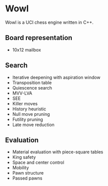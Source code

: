 # Wowl
Wowl is a UCI chess engine written in C++.<br />

## Board representation
* 10x12 mailbox

## Search
* Iterative deepening with aspiration window
* Transposition table
* Quiescence search
* MVV-LVA
* SEE
* Killer moves
* History heuristic
* Null move pruning
* Futility pruning
* Late move reduction

## Evaluation
* Material evaluation with piece-square tables
* King safety
* Space and center control
* Mobility
* Pawn structure
* Passed pawns